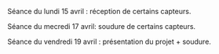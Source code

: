 Séance du lundi 15 avril : réception de certains capteurs.

Séance du mecredi 17 avril: soudure  de certains capteurs.

Séance du vendredi 19 avril : présentation du projet + soudure.

